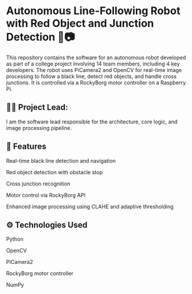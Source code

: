 # Autonomous Line-Following Robot with Red Object and Junction Detection 🚗📷


This repository contains the software for an autonomous robot developed as part of a college project involving 14 team members, including 4 key developers. The robot uses PiCamera2 and OpenCV for real-time image processing to follow a black line, detect red objects, and handle cross junctions. It is controlled via a RockyBorg motor controller on a Raspberry Pi.






## 👨‍💻 Project Lead: 
I am the software lead responsible for the architecture, core logic, and image processing pipeline.

## 🚀 Features
Real-time black line detection and navigation

Red object detection with obstacle stop

Cross junction recognition

Motor control via RockyBorg API

Enhanced image processing using CLAHE and adaptive thresholding

## ⚙️ Technologies Used
Python 

OpenCV

PiCamera2

RockyBorg motor controller

NumPy
